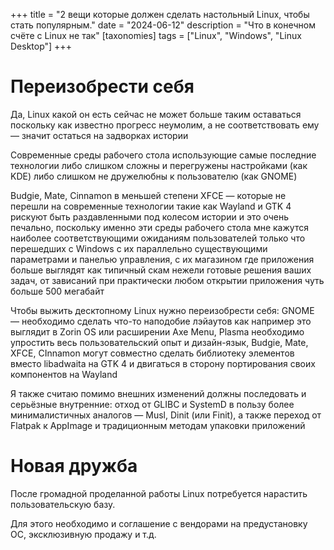 +++
title = "2 вещи которые должен сделать настольный Linux, чтобы стать популярным."
date = "2024-06-12"
description = "Что в конечном счёте с Linux не так"
[taxonomies]
tags = ["Linux", "Windows", "Linux Desktop"]
+++

# Переизобрести себя

Да, Linux какой он есть сейчас не может больше таким оставаться поскольку как известно прогресс неумолим, а не соответствовать ему — значит остаться на задворках истории

Современные среды рабочего стола использующие самые последние технологии либо слишком сложны и перегружены настройками (как KDE) либо слишком не дружелюбны к пользователю (как GNOME)

Budgie, Mate, Cinnamon в меньшей степени XFCE — которые не перешли на современные технологии такие как Wayland и GTK 4 рискуют быть раздавленными под колесом истории и это очень печально, поскольку именно эти среды рабочего стола мне кажутся наиболее соответствующими ожиданиям пользователей только что перешедших с Windows с их параллельно существующими параметрами и панелью управления, с их магазином где приложения больше выглядят как типичный скам нежели готовые решения ваших задач, от зависаний при практически любом открытии приложения чуть больше 500 мегабайт

Чтобы выжить десктопному Linux нужно переизобрести себя: GNOME — необходимо сделать что-то наподобие лэйаутов как например это выглядит в Zorin OS или расширении Axe Menu, Plasma необходимо упростить весь пользовательский опыт и дизайн-язык, Budgie, Mate, XFCE, CInnamon могут совместно сделать библиотеку элементов вместо libadwaita на GTK 4 и двигаться в сторону портирования своих компонентов на Wayland 

Я также считаю помимо внешних изменений должны последовать и серьёзные внутренние: отход от GLIBC и SystemD в пользу более минималистичных аналогов — Musl, Dinit (или Finit), а также переход от Flatpak к AppImage и традиционным методам упаковки приложений

# Новая дружба

После громадной проделанной работы Linux потребуется нарастить пользовательскую базу. 

Для этого необходимо и соглашение с вендорами на предустановку ОС, эксклюзивную продажу и т.д.